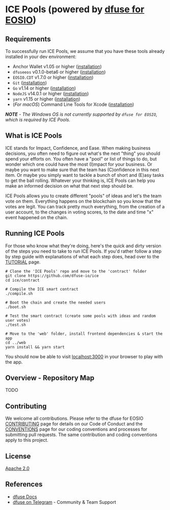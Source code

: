 # ICE Pools (powered by [dfuse for EOSIO](https://github.com/dfuse-io/dfuse-eosio))

## Requirements

To successfully run ICE Pools, we assume that you have these tools already installed in your dev environment:

* Anchor Wallet v1.05 or higher ([installation](https://github.com/greymass/anchor))
* `dfuseeos` v0.1.0-beta6 or higher ([installation](https://github.com/dfuse-io/dfuse-eosio))
* `EOSIO.CDT` v1.7.0 or higher ([installation](https://github.com/EOSIO/eosio.cdt#binary-releases))
* `Git` ([installation](https://git-scm.com/book/en/v2/Getting-Started-Installing-Git))
* `Go` v1.14 or higher ([installation](https://golang.org/doc/install#install))
* `NodeJS` v14.0.1 or higher ([installation](https://nodejs.org/en/download/package-manager/))
* `yarn` v1.15 or higher ([installation](https://classic.yarnpkg.com/en/docs/install))
* (_For macOS_) Command Line Tools for Xcode ([installation](https://developer.apple.com/downloads/))

_**NOTE** - The Windows OS is not currently supported by `dfuse for EOSIO`, which is required by ICE Pools._

## What is ICE Pools

ICE stands for Impact, Confidence, and Ease. When making business decisions, you often need to figure out what's the next "thing" you should spend your efforts on. You often have a "pool" or list of things to do, but wonder which one could have the most (I)mpact for your business. Or maybe you want to make sure that the team has (C)onfidence in this next item. Or maybe you simply want to tackle a bunch of short and (E)asy tasks to get the ball rolling. Whatever your thinking is, ICE Pools can help you make an informed decision on what that next step should be.

ICE Pools allows you to create different "pools" of ideas and let's the team vote on them. Everything happens on the blockchain so you know that the votes are legit. You can track pretty much everything, from the creation of a user account, to the changes in voting scores, to the date and time "x" event happened on the chain.

## Running ICE Pools

For those who know what they're doing, here's the quick and dirty version of the steps you need to take to run ICE Pools. If you'd rather follow a step by step guide with explanations of what each step does, head over to the [TUTORIAL](TUTORIAL.md) page.

```
# Clone the 'ICE Pools' repo and move to the 'contract' folder
git clone https://github.com/dfuse-io/ice
cd ice/contract

# Compile the ICE smart contract
./compile.sh
   
# Boot the chain and create the needed users
./boot.sh

# Test the smart contract (create some pools with ideas and random user votes)
./test.sh

# Move to the 'web' folder, install frontend dependencies & start the app
cd ../web
yarn install && yarn start
```

You should now be able to visit [localhost:3000](http://localhost:3000) in your browser to play with the app.

## Overview - Repository Map

TODO

## Contributing

We welcome all contributions. Please refer to the dfuse for EOSIO [CONTRIBUTING](../../../dfuse-eosio//blob/develop/CONTRIBUTING.md) page for details on our Code of Conduct and the [CONVENTIONS](../../../dfuse-eosio//blob/develop/CONVENTIONS.md) page for our coding conventions and processes for submitting pull requests. The same contribution and coding conventions apply to this project.

## License

[Apache 2.0](LICENSE)

## References

- [dfuse Docs](https://docs.dfuse.io)
- [dfuse on Telegram](https://t.me/dfuseAPI) - Community & Team Support

